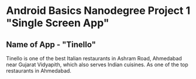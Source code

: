 # Android Basics Nanodegree Project 1 "Single Screen App"

## Name of App - "Tinello"
Tinello is one of the best Italian restaurants in Ashram Road, Ahmedabad near Gujarat Vidyapith, which also serves Indian cuisines. As one of the top restaurants in Ahmedabad.


